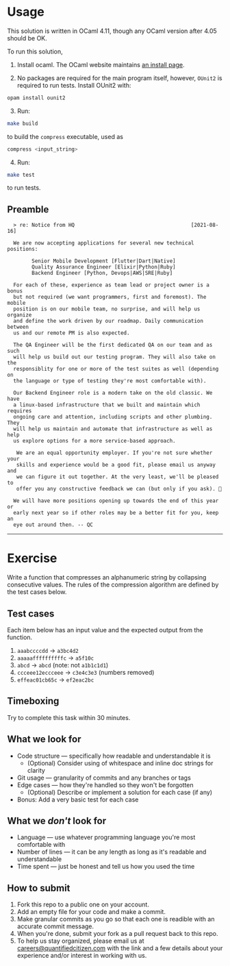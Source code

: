 # Usage

This solution is written in OCaml 4.11, though any OCaml version after 4.05
should be OK.

To run this solution,

1. Install ocaml. The OCaml website maintains [an install page](https://ocaml.org/docs/install.html).

2. No packages are required for the main program itself, however, `OUnit2`
   is required to run tests. Install OUnit2 with:

```sh
opam install ounit2
```

3. Run:

```sh
make build
```

to build the `compress` executable, used as

```sh
compress <input_string>
```

4. Run:

```sh
make test
```

to run tests.

## Preamble

```
  > re: Notice from HQ                                      [2021-08-16]

  We are now accepting applications for several new technical positions:

        Senior Mobile Development [Flutter|Dart|Native]
        Quality Assurance Engineer [Elixir|Python|Ruby]
        Backend Engineer [Python, Devops|AWS|SRE|Ruby]

  For each of these, experience as team lead or project owner is a bonus
  but not required (we want programmers, first and foremost). The mobile
  position is on our mobile team, no surprise, and will help us organize
  and define the work driven by our roadmap. Daily communication between
  us and our remote PM is also expected.

  The QA Engineer will be the first dedicated QA on our team and as such
  will help us build out our testing program. They will also take on the
  responsiblity for one or more of the test suites as well (depending on
  the language or type of testing they're most comfortable with).

  Our Backend Engineer role is a modern take on the old classic. We have
  a linux-based infrastructure that we built and maintain which requires
  ongoing care and attention, including scripts and other plumbing. They
  will help us maintain and automate that infrastructure as well as help
  us explore options for a more service-based approach.

   We are an equal opportunity employer. If you're not sure whether your
   skills and experience would be a good fit, please email us anyway and
   we can figure it out together. At the very least, we'll be pleased to
   offer you any constructive feedback we can (but only if you ask). 🌻

  We will have more positions opening up towards the end of this year or
  early next year so if other roles may be a better fit for you, keep an
  eye out around then. -- QC

```

---

# Exercise

Write a function that compresses an alphanumeric string by collapsing consecutive values. The rules of the compression algorithm are defined by the test cases below.

## Test cases

Each item below has an input value and the expected output from the function.

1. `aaabccccdd` → `a3bc4d2`
2. `aaaaaffffffffffc` → `a5f10c`
3. `abcd` → `abcd` (note: not `a1b1c1d1`)
4. `ccceee12eccceee` → `c3e4c3e3` (numbers removed)
5. `effeac01cb65c` → `ef2eac2bc`

## Timeboxing

Try to complete this task within 30 minutes.

## What we look for

- Code structure — specifically how readable and understandable it is
  - (Optional) Consider using of whitespace and inline doc strings for clarity
- Git usage — granularity of commits and any branches or tags
- Edge cases — how they're handled so they won't be forgotten
  - (Optional) Describe or implement a solution for each case (if any)
- Bonus: Add a very basic test for each case

## What we _don't_ look for

- Language — use whatever programming language you're most comfortable with
- Number of lines — it can be any length as long as it's readable and understandable
- Time spent — just be honest and tell us how you used the time

## How to submit

1. Fork this repo to a public one on your account.
2. Add an empty file for your code and make a commit.
3. Make granular commits as you go so that each one is readible with an accurate commit message.
4. When you're done, submit your fork as a pull request back to this repo.
5. To help us stay organized, please email us at careers@quantifiedcitizen.com with the link and a few details about your experience and/or interest in working with us.
